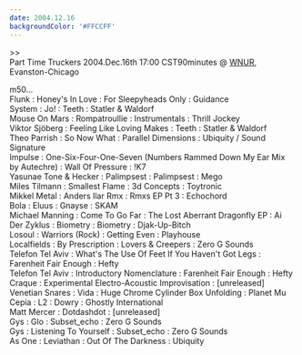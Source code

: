 ```yaml
---
date: 2004.12.16
backgroundColor: '#FFCCFF'
---
```


\>>  
Part Time Truckers 2004.Dec.16th 17:00 CST90minutes @ [WNUR](http://www.wnur.org/), Evanston-Chicago


m50...  
Flunk : Honey's In Love : For Sleepyheads Only : Guidance  
System : Jo! : Teeth : Statler & Waldorf  
Mouse On Mars : Rompatroullie : Instrumentals : Thrill Jockey  
Viktor Sjöberg : Feeling Like Loving Makes : Teeth : Statler & Waldorf  
Theo Parrish : So Now What : Parallel Dimensions : Ubiquity / Sound Signature  
Impulse : One-Six-Four-One-Seven (Numbers Rammed Down My Ear Mix by Autechre) : Wall Of Pressure : !K7  
Yasunae Tone & Hecker : Palimpsest : Palimpsest : Mego  
Miles Tilmann : Smallest Flame : 3d Concepts : Toytronic  
Mikkel Metal : Anders Ilar Rmx : Rmxs EP Pt 3 : Echochord  
Bola : Eluus : Gnayse : SKAM  
Michael Manning : Come To Go Far : The Lost Aberrant Dragonfly EP : Ai  
Der Zyklus : Biometry : Biometry : Djak-Up-Bitch  
Losoul : Warriors (Rock) : Getting Even : Playhouse  
Localfields : By Prescription : Lovers & Creepers : Zero G Sounds  
Telefon Tel Aviv : What's The Use Of Feet If You Haven't Got Legs : Farenheit Fair Enough : Hefty  
Telefon Tel Aviv : Introductory Nomenclature : Farenheit Fair Enough : Hefty  
Craque : Experimental Electro-Acoustic Improvisation : \[unreleased\]  
Venetian Snares : Vida : Huge Chrome Cylinder Box Unfolding : Planet Mu  
Cepia : L2 : Dowry : Ghostly International  
Matt Mercer : Dotdashdot : \[unreleased\]  
Gys : Glo : Subset\_echo : Zero G Sounds  
Gys : Listening To Yourself : Subset\_echo : Zero G Sounds  
As One : Leviathan : Out Of The Darkness : Ubiquity